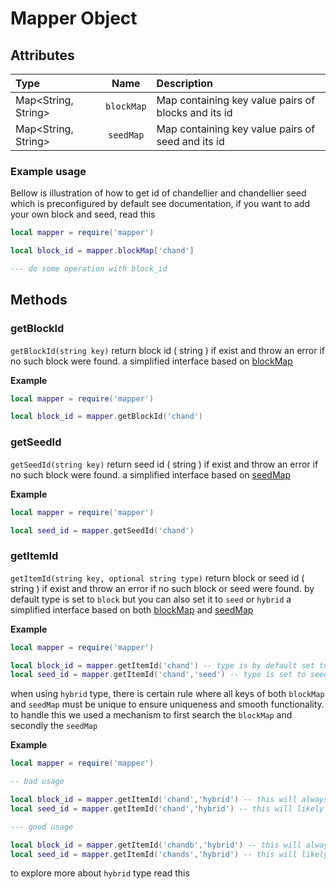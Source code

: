# Mapper Object
## Attributes
| Type | Name | Description|
|:-----|:----:|:-----------|
| Map<String, String> | `blockMap` | Map containing key value pairs of blocks and its id |
| Map<String, String> | `seedMap` | Map containing key value pairs of seed and its id |

### Example usage
Bellow is illustration of how to get id of chandellier and chandellier seed which is preconfigured by default see documentation, if you want to add your own block and seed, read this
```lua
local mapper = require('mapper')

local block_id = mapper.blockMap['chand']

--- do some operation with block_id
```

## Methods
### getBlockId
`getBlockId(string key)`
return block id ( string ) if exist and throw an error if no such block were found.
a simplified interface based on [blockMap](#attributes)

**Example**
```lua
local mapper = require('mapper')

local block_id = mapper.getBlockId('chand')
```

### getSeedId
`getSeedId(string key)`
return seed id ( string ) if exist and throw an error if no such block were found.
a simplified interface based on [seedMap](#attributes)

**Example**
```lua
local mapper = require('mapper')

local seed_id = mapper.getSeedId('chand')
```

### getItemId
`getItemId(string key, optional string type)`
return block or seed id ( string ) if exist and throw an error if no such block or seed were found.
by default type is set to `block` but you can also set it to `seed` or `hybrid` 
a simplified interface based on both [blockMap](#attributes) and [seedMap](#attributes)

**Example**
```lua
local mapper = require('mapper')

local block_id = mapper.getItemId('chand') -- type is by default set to block. so it will return block id for corresponding input
local seed_id = mapper.getItemId('chand','seed') -- type is set to seed. so it will return seed id for corresponding input
```
when using `hybrid` type, there is certain rule where all keys of both `blockMap` and `seedMap` must be unique to ensure uniqueness and smooth functionality.
to handle this we used a mechanism to first search the `blockMap` and secondly the `seedMap`

**Example**
```lua
local mapper = require('mapper')

-- bad usage

local block_id = mapper.getItemId('chand','hybrid') -- this will always return block id
local seed_id = mapper.getItemId('chand','hybrid') -- this will likely return block id instead of seed id which may cause problem

--- good usage

local block_id = mapper.getItemId('chandb','hybrid') -- this will always return block id
local seed_id = mapper.getItemId('chands','hybrid') -- this will likely return seed id
```
to explore more about `hybrid` type read this
